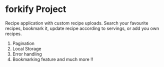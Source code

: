 # forkify Project

Recipe application with custom recipe uploads.
Search your favourite recipes, bookmark it, update recipe according to servings, or add you own recipes.
1) Pagination 
2) Local Storage
3) Error handling 
4) Bookmarking feature and much more !!

